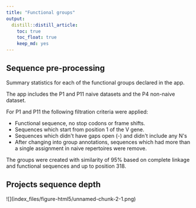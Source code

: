 ```yaml
---
title: "Functional groups"
output:
  distill::distill_article:
    toc: true
    toc_float: true
    keep_md: yes
---
```


<style>
html {
  scroll-behavior: smooth;
}
d-article {
    contain: none;
  }
#TOC {
  position: fixed;
  z-index: 20;
  background: #ebebeb;     /* or   background: white; */
  padding: 10px;           /* optional */
  border-radius: 5px;      /* optional */
  }

/* Hide the ToC when resized to mobile or tablet:  480px, 768px, 900px */
@media screen and (max-width: 900px) {
#TOC {
    position: relative;
  }
}
</style>



<div class="layout-chunk" data-layout="l-body">


</div>


## Sequence pre-processing

Summary statistics for each of the functional groups declared in the app.

The app includes the P1 and P11 naive datasets and the P4 non-naive dataset.

For P1 and P11 the following filtration criteria were applied:

* Functional sequence, no stop codons or frame shifts.
* Sequences which start from position 1 of the V gene.
* Sequences which didn't have gaps open (-) and didn't include any N's
* After changing into group annotations, sequences which had more than a single assignment in naive repertoires were remove.

The groups were created with similarity of 95% based on complete linkage and functional sequences and up to position 318.

## Projects sequence depth

<div class="layout-chunk" data-layout="l-body">
![](index_files/figure-html5/unnamed-chunk-2-1.png)<!-- -->

</div>


```{.r .distill-force-highlighting-css}
```
